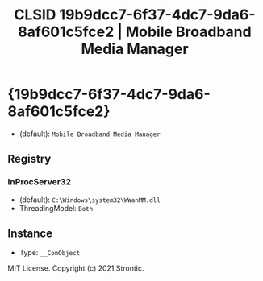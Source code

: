 ﻿---
title: "CLSID 19b9dcc7-6f37-4dc7-9da6-8af601c5fce2 | Mobile Broadband Media Manager"
excerpt: What is COM-Object CLSID 19b9dcc7-6f37-4dc7-9da6-8af601c5fce2?
---

# {19b9dcc7-6f37-4dc7-9da6-8af601c5fce2}

* (default): `Mobile Broadband Media Manager`

## Registry


### InProcServer32

* (default): `C:\Windows\system32\WWanMM.dll`
* ThreadingModel: `Both`

## Instance

* Type: `__ComObject`

MIT License. Copyright (c) 2021 Strontic.


